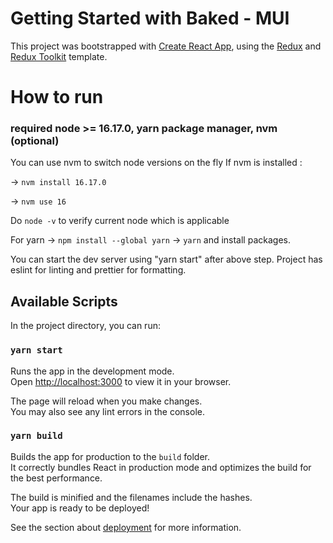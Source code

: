 # Getting Started with Baked - MUI

This project was bootstrapped with [Create React App](https://github.com/facebook/create-react-app), using the [Redux](https://redux.js.org/) and [Redux Toolkit](https://redux-toolkit.js.org/) template.

# How to run

### required node >= 16.17.0, yarn package manager, nvm (optional)

You can use nvm to switch node versions on the fly
If nvm is installed :

-> `nvm install 16.17.0`

-> `nvm use 16`

Do `node -v` to verify current node which is applicable

For yarn -> `npm install --global yarn`
-> `yarn` and install packages.

You can start the dev server using "yarn start" after above step.
Project has eslint for linting and prettier for formatting.

## Available Scripts

In the project directory, you can run:

### `yarn start`

Runs the app in the development mode.\
Open [http://localhost:3000](http://localhost:3000) to view it in your browser.

The page will reload when you make changes.\
You may also see any lint errors in the console.

### `yarn build`

Builds the app for production to the `build` folder.\
It correctly bundles React in production mode and optimizes the build for the best performance.

The build is minified and the filenames include the hashes.\
Your app is ready to be deployed!

See the section about [deployment](https://facebook.github.io/create-react-app/docs/deployment) for more information.
